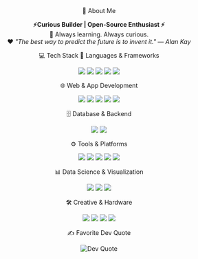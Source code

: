 <div align="center">
💫 About Me<br/>
  
<strong>⚡Curious Builder | Open-Source Enthusiast ⚡</strong><br/>
🌱 Always learning. Always curious.<br/>
❤️ <em>"The best way to predict the future is to invent it." — Alan Kay</em>

</div>
<div align="center">
💻 Tech Stack
🧠 Languages & Frameworks
<p> <img src="https://img.shields.io/badge/JavaScript-F7DF1E?style=for-the-badge&logo=javascript&logoColor=black" /> <img src="https://img.shields.io/badge/TypeScript-3178C6?style=for-the-badge&logo=typescript&logoColor=white" /> <img src="https://img.shields.io/badge/Python-3776AB?style=for-the-badge&logo=python&logoColor=white" /> <img src="https://img.shields.io/badge/Java-ED8B00?style=for-the-badge&logo=openjdk&logoColor=white" /> <img src="https://img.shields.io/badge/Kotlin-7F52FF?style=for-the-badge&logo=kotlin&logoColor=white" /> </p>
🌐 Web & App Development
<p> <img src="https://img.shields.io/badge/React-20232A?style=for-the-badge&logo=react&logoColor=61DAFB" /> <img src="https://img.shields.io/badge/Next.js-000000?style=for-the-badge&logo=nextdotjs&logoColor=white" /> <img src="https://img.shields.io/badge/Express.js-404d59?style=for-the-badge&logo=express&logoColor=white" /> <img src="https://img.shields.io/badge/Bootstrap-7952B3?style=for-the-badge&logo=bootstrap&logoColor=white" /> <img src="https://img.shields.io/badge/HTML5-E34F26?style=for-the-badge&logo=html5&logoColor=white" /> </p>
🗄️ Database & Backend
<p> <img src="https://img.shields.io/badge/MongoDB-4EA94B?style=for-the-badge&logo=mongodb&logoColor=white" /> <img src="https://img.shields.io/badge/Firebase-FFCA28?style=for-the-badge&logo=firebase&logoColor=black" /> </p>
⚙️ Tools & Platforms
<p> <img src="https://img.shields.io/badge/Git-F05033?style=for-the-badge&logo=git&logoColor=white" /> <img src="https://img.shields.io/badge/GitHub-121013?style=for-the-badge&logo=github&logoColor=white" /> <img src="https://img.shields.io/badge/Netlify-00C7B7?style=for-the-badge&logo=netlify&logoColor=white" /> <img src="https://img.shields.io/badge/Vercel-000000?style=for-the-badge&logo=vercel&logoColor=white" /> <img src="https://img.shields.io/badge/GitHub%20Pages-121013?style=for-the-badge&logo=github&logoColor=white" /> </p>
📊 Data Science & Visualization
<p> <img src="https://img.shields.io/badge/NumPy-013243?style=for-the-badge&logo=numpy&logoColor=white" /> <img src="https://img.shields.io/badge/Pandas-150458?style=for-the-badge&logo=pandas&logoColor=white" /> <img src="https://img.shields.io/badge/Matplotlib-ffffff?style=for-the-badge&logo=matplotlib&logoColor=black" /> </p>
🛠️ Creative & Hardware
<p> <img src="https://img.shields.io/badge/Photoshop-31A8FF?style=for-the-badge&logo=adobe-photoshop&logoColor=white" /> <img src="https://img.shields.io/badge/Canva-00C4CC?style=for-the-badge&logo=canva&logoColor=white" /> <img src="https://img.shields.io/badge/Arduino-00979D?style=for-the-badge&logo=arduino&logoColor=white" /> <img src="https://img.shields.io/badge/RaspberryPi-C51A4A?style=for-the-badge&logo=raspberry-pi&logoColor=white" /> </p>
✍️ Favorite Dev Quote
<p align="center"> <img src="https://quotes-github-readme.vercel.app/api?type=horizontal&theme=merko" alt="Dev Quote" /> </p>
</div>
